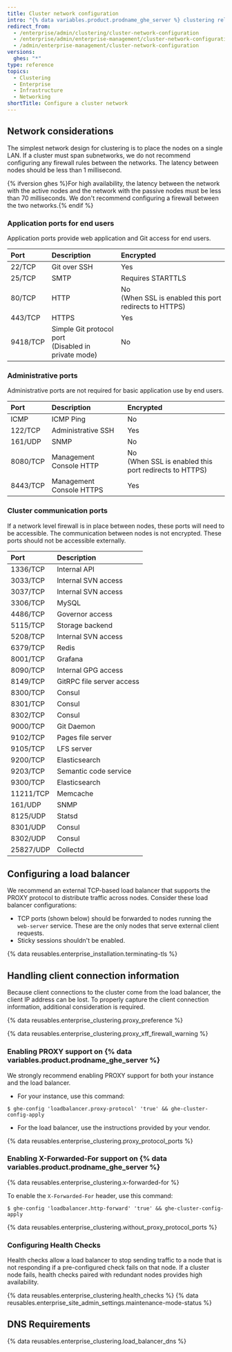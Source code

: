 ```yaml
---
title: Cluster network configuration
intro: "{% data variables.product.prodname_ghe_server %} clustering relies on proper DNS name resolution, load balancing, and communication between nodes to operate properly."
redirect_from:
  - /enterprise/admin/clustering/cluster-network-configuration
  - /enterprise/admin/enterprise-management/cluster-network-configuration
  - /admin/enterprise-management/cluster-network-configuration
versions:
  ghes: "*"
type: reference
topics:
  - Clustering
  - Enterprise
  - Infrastructure
  - Networking
shortTitle: Configure a cluster network
---
```


## Network considerations

The simplest network design for clustering is to place the nodes on a single LAN. If a cluster must span subnetworks, we do not recommend configuring any firewall rules between the networks. The latency between nodes should be less than 1 millisecond.

{% ifversion ghes %}For high availability, the latency between the network with the active nodes and the network with the passive nodes must be less than 70 milliseconds. We don't recommend configuring a firewall between the two networks.{% endif %}

### Application ports for end users

Application ports provide web application and Git access for end users.

| Port     | Description                                            | Encrypted                                                |
| :------- | :----------------------------------------------------- | :------------------------------------------------------- |
| 22/TCP   | Git over SSH                                           | Yes                                                      |
| 25/TCP   | SMTP                                                   | Requires STARTTLS                                        |
| 80/TCP   | HTTP                                                   | No<br>(When SSL is enabled this port redirects to HTTPS) |
| 443/TCP  | HTTPS                                                  | Yes                                                      |
| 9418/TCP | Simple Git protocol port<br>(Disabled in private mode) | No                                                       |

### Administrative ports

Administrative ports are not required for basic application use by end users.

| Port     | Description              | Encrypted                                                |
| :------- | :----------------------- | :------------------------------------------------------- |
| ICMP     | ICMP Ping                | No                                                       |
| 122/TCP  | Administrative SSH       | Yes                                                      |
| 161/UDP  | SNMP                     | No                                                       |
| 8080/TCP | Management Console HTTP  | No<br>(When SSL is enabled this port redirects to HTTPS) |
| 8443/TCP | Management Console HTTPS | Yes                                                      |

### Cluster communication ports

If a network level firewall is in place between nodes, these ports will need to be accessible. The communication between nodes is not encrypted. These ports should not be accessible externally.

| Port      | Description               |
| :-------- | :------------------------ |
| 1336/TCP  | Internal API              |
| 3033/TCP  | Internal SVN access       |
| 3037/TCP  | Internal SVN access       |
| 3306/TCP  | MySQL                     |
| 4486/TCP  | Governor access           |
| 5115/TCP  | Storage backend           |
| 5208/TCP  | Internal SVN access       |
| 6379/TCP  | Redis                     |
| 8001/TCP  | Grafana                   |
| 8090/TCP  | Internal GPG access       |
| 8149/TCP  | GitRPC file server access |
| 8300/TCP  | Consul                    |
| 8301/TCP  | Consul                    |
| 8302/TCP  | Consul                    |
| 9000/TCP  | Git Daemon                |
| 9102/TCP  | Pages file server         |
| 9105/TCP  | LFS server                |
| 9200/TCP  | Elasticsearch             |
| 9203/TCP  | Semantic code service     |
| 9300/TCP  | Elasticsearch             |
| 11211/TCP | Memcache                  |
| 161/UDP   | SNMP                      |
| 8125/UDP  | Statsd                    |
| 8301/UDP  | Consul                    |
| 8302/UDP  | Consul                    |
| 25827/UDP | Collectd                  |

## Configuring a load balancer

We recommend an external TCP-based load balancer that supports the PROXY protocol to distribute traffic across nodes. Consider these load balancer configurations:

- TCP ports (shown below) should be forwarded to nodes running the `web-server` service. These are the only nodes that serve external client requests.
- Sticky sessions shouldn't be enabled.

{% data reusables.enterprise_installation.terminating-tls %}

## Handling client connection information

Because client connections to the cluster come from the load balancer, the client IP address can be lost. To properly capture the client connection information, additional consideration is required.

{% data reusables.enterprise_clustering.proxy_preference %}

{% data reusables.enterprise_clustering.proxy_xff_firewall_warning %}

### Enabling PROXY support on {% data variables.product.prodname_ghe_server %}

We strongly recommend enabling PROXY support for both your instance and the load balancer.

- For your instance, use this command:

```shell
$ ghe-config 'loadbalancer.proxy-protocol' 'true' && ghe-cluster-config-apply
```

- For the load balancer, use the instructions provided by your vendor.

{% data reusables.enterprise_clustering.proxy_protocol_ports %}

### Enabling X-Forwarded-For support on {% data variables.product.prodname_ghe_server %}

{% data reusables.enterprise_clustering.x-forwarded-for %}

To enable the `X-Forwarded-For` header, use this command:

```shell
$ ghe-config 'loadbalancer.http-forward' 'true' && ghe-cluster-config-apply
```

{% data reusables.enterprise_clustering.without_proxy_protocol_ports %}

### Configuring Health Checks

Health checks allow a load balancer to stop sending traffic to a node that is not responding if a pre-configured check fails on that node. If a cluster node fails, health checks paired with redundant nodes provides high availability.

{% data reusables.enterprise_clustering.health_checks %}
{% data reusables.enterprise_site_admin_settings.maintenance-mode-status %}

## DNS Requirements

{% data reusables.enterprise_clustering.load_balancer_dns %}
